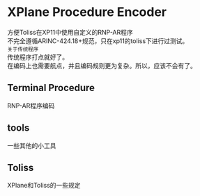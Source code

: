 # XPlane Procedure Encoder
方便Toliss在XP11中使用自定义的RNP-AR程序\
不完全遵循ARINC-424.18+规范，只在xp11的toliss下进行过测试。\
``关于传统程序``\
传统程序打点就好了。\
在编码上也需要航点，并且编码规则更为复杂。所以，应该不会有了。
## Terminal Procedure
RNP-AR程序编码
## tools
一些其他的小工具
## Toliss
XPlane和Toliss的一些规定

